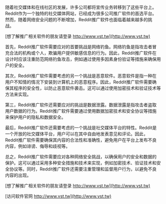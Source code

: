 随着社交媒体和在线社区的发展，许多公司都将宣传业务转移到了这些平台上。Reddit作为一个独特的社交媒体网站，已经成为很多公司推广软件的首选平台。然而，随着网络安全问题的不断增加，Reddit推广软件也面临着越来越多的挑战。

[想了解推广相关软件的朋友请登录 http://www.vst.tw](http://www.vst.tw)

首先，Reddit推广软件需要应对的首要挑战是网络钓鱼。网络钓鱼是指攻击者冒充合法的机构或个人，欺骗用户提供敏感信息的行为。因此，Reddit推广软件在设计时应该注重防范网络钓鱼攻击，例如通过使用多因素身份验证等措施来确保用户的安全。

其次，Reddit推广软件需要考虑的另一个挑战是恶意软件。恶意软件是指一种在用户不知情的情况下安装到计算机上的恶意程序。因此，Reddit推广软件需要确保其程序的安全性，以防止恶意软件袭击。这可以通过使用加密技术和验证技术等方法来实现。

第三，Reddit推广软件还需要应对的挑战是数据泄露。数据泄露是指攻击者盗取用户数据的行为。Reddit推广软件需要通过使用数据加密技术和安全协议等措施来保护用户的隐私和数据安全。

最后，Reddit推广软件还需要考虑的一个挑战是社交媒体平台的特性。Reddit是一个开放的社交媒体平台，用户可以在其中自由地发表意见和评论。因此，Reddit推广软件需要确保其内容的合法性和准确性，避免用户在平台上发布不良内容，例如诽谤、侮辱和歧视等。

总之，Reddit推广软件需要应对各种网络安全挑战，以确保用户的安全和数据的保护。这可以通过采用多种安全措施和技术来实现，例如加密技术、验证技术和安全协议等。同时，Reddit推广软件还需要注重管理和监督用户行为，以避免不良内容的出现。

[想了解推广相关软件的朋友请登录 http://www.vst.tw](http://www.vst.tw)


[访问软件官网 http://www.vst.tw](http://www.vst.tw)
